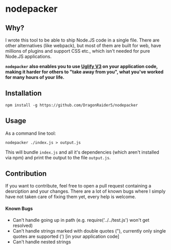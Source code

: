 # nodepacker

## Why?
I wrote this tool to be able to ship Node.JS code in a single file. There are other alternatives (like webpack), but most of them are built for web, have millions of plugins and support CSS etc., which isn't needed for pure Node.JS applications.

**`nodepacker` also enables you to use [Uglify V3](https://github.com/mishoo/UglifyJS2) on your application code, making it harder for others to "take away from you", what you've worked for many hours of your life.**

## Installation
```
npm install -g https://github.com/DragonRaider5/nodepacker
```

## Usage
As a command line tool:
```
nodepacker ./index.js > output.js
```

This will bundle `index.js` and all it's dependencies (which aren't installed via npm) and print the output to the file `output.js`.

## Contribution
If you want to contribute, feel free to open a pull request containing a desrciption and your changes. There are a lot of known bugs where I simply have not taken care of fixing them yet, every help is welcome.

#### Known Bugs
- Can't handle going up in path (e.g. require('../../test.js') won't get resolved)
- Can't handle strings marked with double quotes ("), currently only single quotes are supported (') \[in your application code\]
- Can't handle nested strings
